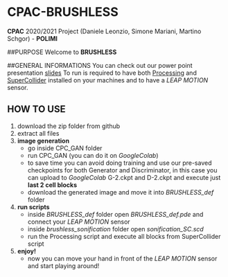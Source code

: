 # CPAC-BRUSHLESS
**CPAC** 2020/2021 Project (Daniele Leonzio, Simone Mariani, Martino Schgor) - **POLIMI**

##PURPOSE
Welcome to **BRUSHLESS**

##GENERAL INFORMATIONS
You can check out our power point presentation [slides](https://docs.google.com/presentation/d/1ybYcjDjga3YgYBNOZjIyuSXWl-OYxFCdy7jCowFl5Yg/edit?usp=sharing)
To run is required to have both [Processing](https://processing.org/download/) and [SuperCollider](https://supercollider.github.io/download) installed on your machines and to have a *LEAP MOTION* sensor.

## HOW TO USE
1. download the zip folder from github
2. extract all files
3. **image generation**
   - go inside CPC_GAN folder
   - run CPC_GAN (you can do it on *GoogleColab*)
   - to save time you can avoid doing training and use our pre-saved checkpoints for both Generator and Discriminator, in this case you can upload to *GoogleColab* G-2.ckpt and D-2.ckpt and execute just **last 2 cell blocks**
   - download the generated image and move it into *BRUSHLESS_def* folder
4. **run scripts**
   - inside *BRUSHLESS_def* folder open *BRUSHLESS_def.pde* and connect your *LEAP MOTION* sensor
   - inside *brushless_sonification* folder open *sonification_SC.scd*
   - run the Processing script and execute all blocks from SuperCollider script
5. **enjoy!**
   - now you can move your hand in front of the *LEAP MOTION* sensor and start playing around!

